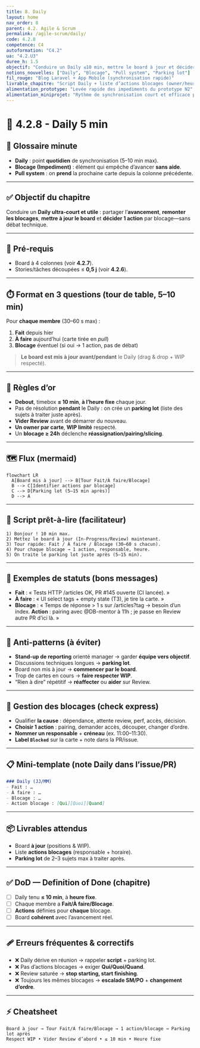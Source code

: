 ```yaml
---
title: 8. Daily
layout: home
nav_order: 8
parent: 4.2. Agile & Scrum
permalink: /agile-scrum/daily/
code: 4.2.8
competence: C4
autoformation: "C4.2"
ua: "4.2.U3"
duree_h: 1.5
objectif: "Conduire un Daily ≤10 min, mettre le board à jour et décider 1 action par blocage."
notions_nouvelles: ["Daily", "Blocage", "Pull system", "Parking lot"]
fil_rouge: "Blog Laravel + App Mobile (synchronisation rapide)"
livrable_chapitre: "Script Daily + liste d’actions blocages (owner/heure) + board à jour"
alimentation_prototype: "Levée rapide des impediments du prototype N2"
alimentation_miniprojet: "Rythme de synchronisation court et efficace pour N3"
---
```



# 📘 4.2.8 - Daily 5 min

## 📒 Glossaire minute
- **Daily** : point **quotidien** de synchronisation (5–10 min max).
- **Blocage (Impediment)** : élément qui empêche d’avancer **sans aide**.
- **Pull system** : on **prend** la prochaine carte depuis la colonne précédente.

---

## ✅ Objectif du chapitre
Conduire un **Daily ultra-court et utile** : partager l’**avancement**, **remonter les blocages**, **mettre à jour le board** et **décider 1 action** par blocage—sans débat technique.

---

## 🔧 Pré-requis
- Board à 4 colonnes (voir **4.2.7**).
- Stories/tâches découpées ≤ **0,5 j** (voir **4.2.6**).

---

## ⏱️ Format en 3 questions (tour de table, 5–10 min)
Pour **chaque membre** (30–60 s max) :

1) **Fait** depuis hier  
2) **À faire** aujourd’hui (carte tirée en *pull*)  
3) **Blocage** éventuel (si oui → 1 action, pas de débat)

> **Le board est mis à jour avant/pendant** le Daily (drag & drop + WIP respecté).

---

## 🧭 Règles d’or
- **Debout**, timebox **≤ 10 min**, **à l’heure fixe** chaque jour.  
- Pas de résolution **pendant** le Daily : on crée un **parking lot** (liste des sujets à traiter juste après).  
- **Vider Review** avant de démarrer du nouveau.  
- **Un owner par carte**, **WIP limité** respecté.  
- Un **blocage ≥ 24h** déclenche **réassignation/pairing/slicing**.

---

## 🗺️ Flux (mermaid)
```mermaid
flowchart LR
  A[Board mis à jour] --> B[Tour Fait/À faire/Blocage]
  B --> C[Identifier actions par blocage]
  C --> D[Parking lot (5–15 min après)]
  D --> A
````

---

## 🧩 Script prêt-à-lire (facilitateur)

```text
1) Bonjour ! 10 min max.
2) Mettez le board à jour (In-Progress/Review) maintenant.
3) Tour rapide: Fait / À faire / Blocage (30–60 s chacun).
4) Pour chaque blocage → 1 action, responsable, heure.
5) On traite le parking lot juste après (5–15 min).
```

---

## 📝 Exemples de statuts (bons messages)

* **Fait** : « Tests HTTP /articles OK, PR #145 ouverte (CI lancée). »
* **À faire** : « UI select tags + empty state (T3), je tire la carte. »
* **Blocage** : « Temps de réponse > 1 s sur /articles?tag → besoin d’un index.
  **Action** : pairing avec @DB-mentor à 11h ; je passe en Review autre PR d’ici là. »

---

## 🚫 Anti-patterns (à éviter)

* **Stand-up de reporting** orienté manager → garder **équipe vers objectif**.
* Discussions techniques longues → **parking lot**.
* Board non mis à jour → **commencer par le board**.
* Trop de cartes en cours → **faire respecter WIP**.
* “Rien à dire” répétitif → **réaffecter** ou **aider** sur Review.

---

## 🧯 Gestion des blocages (check express)

* Qualifier **la cause** : dépendance, attente review, perf, accès, décision.
* **Choisir 1 action** : pairing, demander accès, découper, changer d’ordre.
* **Nommer un responsable** + **créneau** (ex. 11:00–11:30).
* **Label `Blocked`** sur la carte + note dans la PR/issue.

---

## 📋 Mini-template (note Daily dans l’issue/PR)

```md
### Daily (JJ/MM)
- Fait : …
- À faire : …
- Blocage : …
- Action blocage : [Qui][Quoi][Quand]
```

---

## 📦 Livrables attendus

* Board **à jour** (positions & WIP).
* Liste **actions blocages** (responsable + horaire).
* **Parking lot** de 2–3 sujets max à traiter après.

---

## ✅ DoD — Definition of Done (chapitre)

* [ ] Daily tenu **≤ 10 min**, à **heure fixe**.
* [ ] Chaque membre a **Fait/À faire/Blocage**.
* [ ] **Actions** définies pour **chaque** blocage.
* [ ] Board **cohérent** avec l’avancement réel.

---

## 🩹 Erreurs fréquentes & correctifs

* ❌ Daily dérive en réunion → rappeler **script** + parking lot.
* ❌ Pas d’actions blocages → exiger **Qui/Quoi/Quand**.
* ❌ Review saturée → **stop starting, start finishing**.
* ❌ Toujours les mêmes blocages → **escalade SM/PO** + **changement d’ordre**.

---

## ⚡ Cheatsheet

```text
Board à jour → Tour Fait/À faire/Blocage → 1 action/blocage → Parking lot après
Respect WIP • Vider Review d’abord • ≤ 10 min • Heure fixe
```
